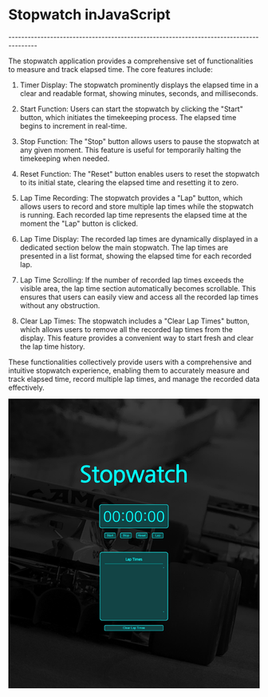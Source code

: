 <h1>Stopwatch inJavaScript</h1>
---------------------------------------------------------------------------------------

The stopwatch application provides a comprehensive set of functionalities to measure and track elapsed time. The core features include:

1. Timer Display: The stopwatch prominently displays the elapsed time in a clear and readable format, showing minutes, seconds, and milliseconds.

2. Start Function: Users can start the stopwatch by clicking the "Start" button, which initiates the timekeeping process. The elapsed time begins to increment in real-time.

3. Stop Function: The "Stop" button allows users to pause the stopwatch at any given moment. This feature is useful for temporarily halting the timekeeping when needed.

4. Reset Function: The "Reset" button enables users to reset the stopwatch to its initial state, clearing the elapsed time and resetting it to zero.

5. Lap Time Recording: The stopwatch provides a "Lap" button, which allows users to record and store multiple lap times while the stopwatch is running. Each recorded lap time represents the elapsed time at the moment the "Lap" button is clicked.

6. Lap Time Display: The recorded lap times are dynamically displayed in a dedicated section below the main stopwatch. The lap times are presented in a list format, showing the elapsed time for each recorded lap.

7. Lap Time Scrolling: If the number of recorded lap times exceeds the visible area, the lap time section automatically becomes scrollable. This ensures that users can easily view and access all the recorded lap times without any obstruction.

8. Clear Lap Times: The stopwatch includes a "Clear Lap Times" button, which allows users to remove all the recorded lap times from the display. This feature provides a convenient way to start fresh and clear the lap time history.

These functionalities collectively provide users with a comprehensive and intuitive stopwatch experience, enabling them to accurately measure and track elapsed time, record multiple lap times, and manage the recorded data effectively.

![Stopwatch Application](https://github.com/CFokstuen/Stopwatch/blob/main/Stopwatch.jpg)
